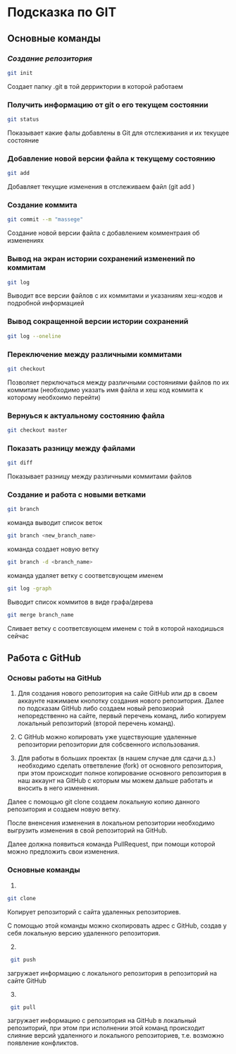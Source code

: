 # Подсказка по GIT


## Основные команды

### *Создание репозитория*
```sh
git init
```

Создает папку .git в той дерриктории в которой работаем

### Получить информацию от git о его текущем состоянии
```sh
git status
```
Показывает какие фалы добавлены в Git для отслеживания и их текущее состояние

### Добавление новой версии файла к текущему состоянию
```sh
git add
```
Добавляет текущие изменения в отслеживаем файл (git add <file name>)

### Создание коммита
```sh
git commit --m "massege"
```
Создание новой версии файла с добавлением комментраия об изменениях

### Вывод на экран истории сохранений изменений по коммитам
```sh
git log
```
Выводит все версии файлов с их коммитами и указаниям хеш-кодов и подробной информацией

### Вывод сокращенной версии истории сохранений
```sh
git log --oneline
```

### Переключение между различными коммитами
```sh
git checkout
```
Позволяет перключаться между различными состояниями файлов по их коммитам (необходимо указать имя файла и хеш код коммита к которому необхоимо перейти)

### Вернуься к актуальному состоянию файла
```sh
git checkout master
```
### Показать разницу между файлами
```sh
git diff
```
Показывает разницу между различными коммитами файлов

### Создание и работа с новыми ветками

```sh
git branch
```
 команда выводит список веток

```sh
git branch <new_branch_name>
```
команда создает новую ветку

```sh
git branch -d <branch_name>
```
команда удаляет ветку с соответсвующем именем
```sh
git log -graph
```
Выводит список коммитов в виде графа/дерева
```sh
git merge branch_name
```
Сливает ветку с соответсвующем именем с той в которой находишься сейчас

## Работа с GitHub

### Основы работы на GitHub

1. Для создания нового репозитория на сайе GitHub или др в своем аккаунте нажимаем кнопотку создания нового репозитория. Далее по подсказам GitHub либо создаем новый репозиорий непоредственно на сайте, первый перечень команд, либо копируем локальный репозиторий (второй перечень команд).

2. С GitHub можно копировать уже уществующие удаленные репозитории репозитории для собсвенного использования.

3. Для работы в больших проектах (в нашем случае для сдачи д.з.) необходимо сделать ответвление (fork) от основного репозитория, при этом происходит полное копирование основного репозитория в наш аккаунт на GitHub с которым мы можем дальше работать и вносить в него изменения. 

Далее с помощью git clone создаем локальную копию данного репозитория и создаем новую ветку.

После вненсения изменения в локальном репозитории необходимо выгрузить изменения в свой репозиторий на GitHub.

Далее должна появиться команда PullRequest, при помощи которой можно предложить свои изменения.

### Основные команды
1.
```sh
git clone
```
 Копирует репозиторий с сайта удаленных репозиториев.

С помощью этой команды можно скопировать адрес с GitHub, создав у себя локальную версию удаленного репозитория.

2. 
```sh
 git push
 ```
 загружает информацию с локального репозитория в репозиторий на сайте GitHub

3.
```sh
 git pull
 ```
 загружает информацию с репозитория на GitHub в локальный репозиторий, при этом при исполнении этой команд происходит слияние версий удаленного и локального репозиториев, т.е. возможно появление конфликтов.